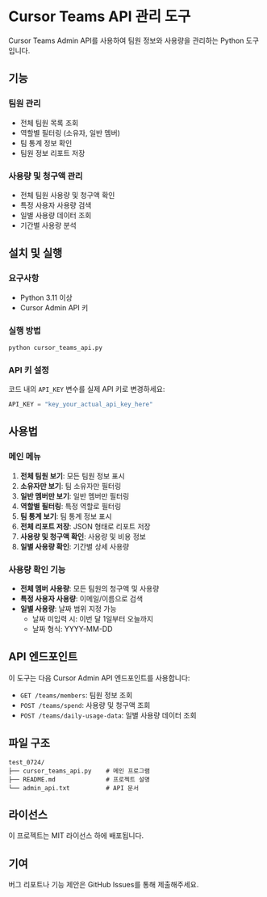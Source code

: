 # Cursor Teams API 관리 도구

Cursor Teams Admin API를 사용하여 팀원 정보와 사용량을 관리하는 Python 도구입니다.

## 기능

### 팀원 관리
- 전체 팀원 목록 조회
- 역할별 필터링 (소유자, 일반 멤버)
- 팀 통계 정보 확인
- 팀원 정보 리포트 저장

### 사용량 및 청구액 관리
- 전체 팀원 사용량 및 청구액 확인
- 특정 사용자 사용량 검색
- 일별 사용량 데이터 조회
- 기간별 사용량 분석

## 설치 및 실행

### 요구사항
- Python 3.11 이상
- Cursor Admin API 키

### 실행 방법
```bash
python cursor_teams_api.py
```

### API 키 설정
코드 내의 `API_KEY` 변수를 실제 API 키로 변경하세요:
```python
API_KEY = "key_your_actual_api_key_here"
```

## 사용법

### 메인 메뉴
1. **전체 팀원 보기**: 모든 팀원 정보 표시
2. **소유자만 보기**: 팀 소유자만 필터링
3. **일반 멤버만 보기**: 일반 멤버만 필터링
4. **역할별 필터링**: 특정 역할로 필터링
5. **팀 통계 보기**: 팀 통계 정보 표시
6. **전체 리포트 저장**: JSON 형태로 리포트 저장
7. **사용량 및 청구액 확인**: 사용량 및 비용 정보
8. **일별 사용량 확인**: 기간별 상세 사용량

### 사용량 확인 기능
- **전체 멤버 사용량**: 모든 팀원의 청구액 및 사용량
- **특정 사용자 사용량**: 이메일/이름으로 검색
- **일별 사용량**: 날짜 범위 지정 가능
  - 날짜 미입력 시: 이번 달 1일부터 오늘까지
  - 날짜 형식: YYYY-MM-DD

## API 엔드포인트

이 도구는 다음 Cursor Admin API 엔드포인트를 사용합니다:
- `GET /teams/members`: 팀원 정보 조회
- `POST /teams/spend`: 사용량 및 청구액 조회
- `POST /teams/daily-usage-data`: 일별 사용량 데이터 조회

## 파일 구조

```
test_0724/
├── cursor_teams_api.py    # 메인 프로그램
├── README.md              # 프로젝트 설명
└── admin_api.txt          # API 문서
```

## 라이선스

이 프로젝트는 MIT 라이선스 하에 배포됩니다.

## 기여

버그 리포트나 기능 제안은 GitHub Issues를 통해 제출해주세요. 